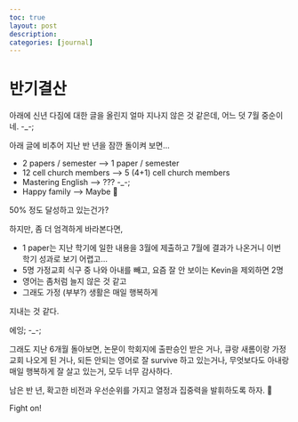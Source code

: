 ```yaml
---
toc: true
layout: post
description:
categories: [journal]
---
```

# 반기결산

아래에 신년 다짐에 대한 글을 올린지 얼마 지나지 않은 것 같은데, 어느 덧 7월 중순이네. -_-;

아래 글에 비추어 지난 반 년을 잠깐 돌이켜 보면…

* 2 papers / semester –> 1 paper / semester
* 12 cell church members –> 5 (4+1) cell church members
* Mastering English –> ??? -_-;
* Happy family –> Maybe 🙂

50% 정도 달성하고 있는건가?

하지만, 좀 더 엄격하게 바라본다면,

* 1 paper는 지난 학기에 일한 내용을 3월에 제출하고 7월에 결과가 나온거니 이번 학기 성과로 보기 어렵고…
* 5명 가정교회 식구 중 나와 아내를 빼고, 요즘 잘 안 보이는 Kevin을 제외하면 2명
* 영어는 좀처럼 늘지 않은 것 같고
* 그래도 가정 (부부?) 생활은 매일 행복하게

지내는 것 같다.

에잉; -_-;

그래도 지난 6개월 돌아보면, 논문이 학회지에 출판승인 받은 거나, 큐랑 새롬이랑 가정교회 나오게 된 거나, 되든 안되는 영어로 잘 survive 하고 있는거나, 무엇보다도 아내랑 매일 행복하게 잘 살고 있는거, 모두 너무 감사하다.

남은 반 년, 확고한 비전과 우선순위를 가지고 열정과 집중력을 발휘하도록 하자. 🙂

Fight on!